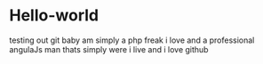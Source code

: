 # Hello-world
testing out git baby
am simply a php freak i love and a professional angulaJs man thats simply were i live
and i love github
